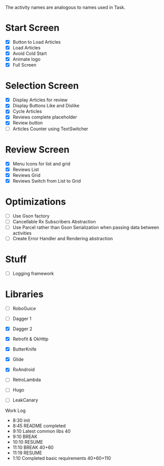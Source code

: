 
The activity names are analogous to names used in Task.

# Start Screen

- [X] Button to Load Articles
- [X] Load Articles
- [X] Avoid Cold Start
- [X] Animate logo
- [X] Full Screen

# Selection Screen

- [X] Display Articles for review
- [X] Display Buttons Like and Dislike
- [X] Cycle Articles
- [X] Reviews complete placeholder
- [X] Review button
- [ ] Articles Counter using TextSwitcher

# Review Screen

- [X] Menu Icons for list and grid
- [X] Reviews List
- [X] Reviews Grid
- [X] Reviews Switch from List to Grid

# Optimizations

- [ ] Use Gson factory
- [ ] Cancellable Rx Subscribers Abstraction
- [ ] Use Parcel rather than Gson Serialization when passing data between activities
- [ ] Create Error Handler and Rendering abstraction

# Stuff
- [ ] Logging framework


# Libraries
- [ ] RoboGuice
- [ ] Dagger 1
- [X] Dagger 2
- [X] Retrofit & OkHttp
- [X] ButterKnife
- [X] Glide
- [X] RxAndroid
- [ ] RetroLambda
- [ ] Hugo
- [ ] LeakCanary



Work Log

- 8:30 init
- 8:45 README completed
- 9:10 Latest common libs 40
- 9:10 BREAK
- 10:10 RESUME
- 11:10 BREAK 40+60
- 11:19 RESUME
- 1:10 Completed basic requirements 40+60+110

